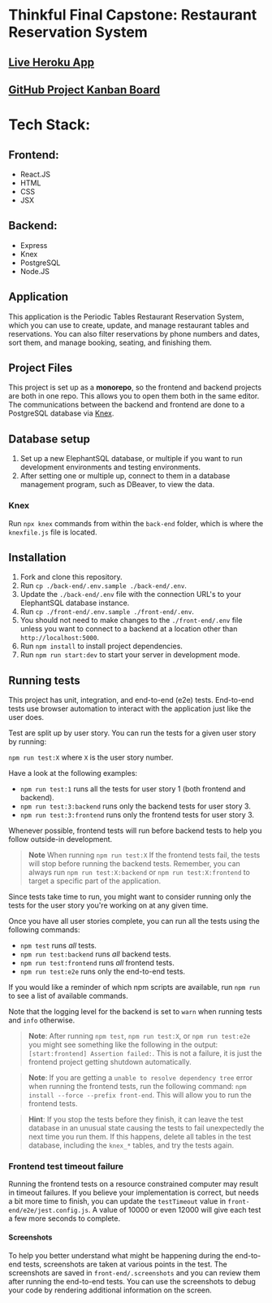 # Thinkful Final Capstone: Restaurant Reservation System

## [Live Heroku App](https://dl-restres-frontend.herokuapp.com/dashboard)


## [GitHub Project Kanban Board](https://github.com/donovanlaws/restaurant-reservation-system/projects/1)

# Tech Stack:

## Frontend:
- React.JS
- HTML
- CSS
- JSX

## Backend:
- Express
- Knex
- PostgreSQL
- Node.JS

## Application
This application is the Periodic Tables Restaurant Reservation System, which you can use to create, update, and manage restaurant tables and reservations.
You can also filter reservations by phone numbers and dates, sort them, and manage booking, seating, and finishing them.

## Project Files

This project is set up as a **monorepo**, so the frontend and backend projects are both in one repo. This allows you to open them both in the same editor.
The communications between the backend and frontend are done to a PostgreSQL database via [Knex](http://knexjs.org/).

## Database setup
1. Set up a new ElephantSQL database, or multiple if you want to run development environments and testing environments.
2. After setting one or multiple up, connect to them in a database management program, such as DBeaver, to view the data.

### Knex
Run `npx knex` commands from within the `back-end` folder, which is where the `knexfile.js` file is located.

## Installation
1. Fork and clone this repository.
1. Run `cp ./back-end/.env.sample ./back-end/.env`.
1. Update the `./back-end/.env` file with the connection URL's to your ElephantSQL database instance.
1. Run `cp ./front-end/.env.sample ./front-end/.env`.
1. You should not need to make changes to the `./front-end/.env` file unless you want to connect to a backend at a location other than `http://localhost:5000`.
1. Run `npm install` to install project dependencies.
1. Run `npm run start:dev` to start your server in development mode.

## Running tests
This project has unit, integration, and end-to-end (e2e) tests. 
End-to-end tests use browser automation to interact with the application just like the user does.

Test are split up by user story. You can run the tests for a given user story by running:

`npm run test:X` where `X` is the user story number.

Have a look at the following examples:

- `npm run test:1` runs all the tests for user story 1 (both frontend and backend).
- `npm run test:3:backend` runs only the backend tests for user story 3.
- `npm run test:3:frontend` runs only the frontend tests for user story 3.

Whenever possible, frontend tests will run before backend tests to help you follow outside-in development.

> **Note** When running `npm run test:X` If the frontend tests fail, the tests will stop before running the backend tests. Remember, you can always run `npm run test:X:backend` or `npm run test:X:frontend` to target a specific part of the application.

Since tests take time to run, you might want to consider running only the tests for the user story you're working on at any given time.

Once you have all user stories complete, you can run all the tests using the following commands:

- `npm test` runs _all_ tests.
- `npm run test:backend` runs _all_ backend tests.
- `npm run test:frontend` runs _all_ frontend tests.
- `npm run test:e2e` runs only the end-to-end tests.

If you would like a reminder of which npm scripts are available, run `npm run` to see a list of available commands.

Note that the logging level for the backend is set to `warn` when running tests and `info` otherwise.

> **Note**: After running `npm test`, `npm run test:X`, or `npm run test:e2e` you might see something like the following in the output: `[start:frontend] Assertion failed:`. This is not a failure, it is just the frontend project getting shutdown automatically.

> **Note**: If you are getting a `unable to resolve dependency tree` error when running the frontend tests, run the following command: `npm install --force --prefix front-end`. This will allow you to run the frontend tests.

> **Hint**: If you stop the tests before they finish, it can leave the test database in an unusual state causing the tests to fail unexpectedly the next time you run them. If this happens, delete all tables in the test database, including the `knex_*` tables, and try the tests again.

### Frontend test timeout failure
Running the frontend tests on a resource constrained computer may result in timeout failures.
If you believe your implementation is correct, but needs a bit more time to finish, you can update the `testTimeout` value in `front-end/e2e/jest.config.js`. A value of 10000 or even 12000 will give each test a few more seconds to complete.

#### Screenshots
To help you better understand what might be happening during the end-to-end tests, screenshots are taken at various points in the test.
The screenshots are saved in `front-end/.screenshots` and you can review them after running the end-to-end tests.
You can use the screenshots to debug your code by rendering additional information on the screen.
